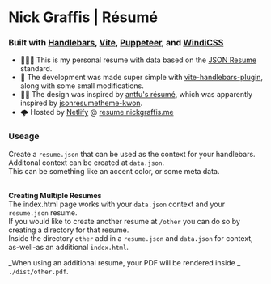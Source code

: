 # Nick Graffis | Résumé
### Built with [Handlebars](https://handlebarsjs.com), [Vite](https://vitejs.dev), [Puppeteer](https://github.com/puppeteer/puppeteer), and [WindiCSS](https://windicss.org)

* 👨🏻‍💼 This is my personal resume with data based on the [JSON Resume](https://jsonresume.org/) standard.
* 🥸 The development was made super simple with [vite-handlebars-plugin](https://github.com/alexlafroscia/vite-plugin-handlebars/issues), along with some small modifications.
* 🙏🎨 The design was inspired by [antfu's résumé](https://github.com/antfu/resume), which was apparently inspired by [jsonresumetheme-kwon](https://github.com/icoloma/jsonresume-theme-kwan). 
* 🌩 Hosted by [Netlify](https://www.netlify.com) @ [resume.nickgraffis.me](https://resume.nickgraffis.me)

### Useage
Create a `resume.json` that can be used as the context for your handlebars. Additonal context can be created at `data.json`. <br>This can be something like an accent color, or some meta data.<br><br>

**Creating Multiple Resumes**<br>
The index.html page works with your `data.json` context and your `resume.json` resume.<br>
If you would like to create another resume at `/other` you can do so by creating a directory for that resume.<br>
Inside the directory `other` add in a `resume.json` and `data.json` for context, as-well-as an additional `index.html`.

_When using an additional resume, your PDF will be rendered inside _ `./dist/other.pdf`.
